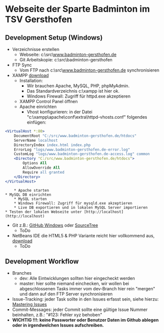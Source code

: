 # Webseite der Sparte Badminton im TSV Gersthofen

## Development Setup (Windows)
* Verzeichnisse erstellen
	* Webseite: c:\src\www.badminton-gersthofen.de
	* Git Arbeitskopie: c:\src\badminton-gersthofen
* FTP Sync
	* Vom FTP nach c:\src\www.badminton-gersthofen.de synchronisieren
* XAMPP [download](https://www.apachefriends.org/de/index.html)
	* Installation: 
		* Wir brauchen Apache, MySQL, PHP, phpMyAdmin. 
		* Das Standardverzeichnis c:\xampp ist hier ok.
		* Windows Firewall: Zugriff für httpd.exe akzeptieren
	* XAMPP Control Panel öffnen
	* Apache einrichten
		* Vhost konfigurieren: in der Datei "c:\xampp\apache\conf\extra\httpd-vhosts.conf" folgendes einfügen:
```apache
<VirtualHost *:80>
	DocumentRoot "C:/src/www.badminton-gersthofen.de/htdocs"
	ServerName localhost
	DirectoryIndex index.html index.php
	ErrorLog "logs/www.badminton-gersthofen.de-error.log"
	CustomLog "logs/www.badminton-gersthofen.de-access.log" common
	<Directory "C:/src/www.badminton-gersthofen.de/htdocs">
		Options All
		AllowOverride All
		Require all granted
	</Directory>
</VirtualHost>
```
		* Apache starten
	* MySQL DB einrichten
		* MySQL starten
		* Windows Firewall: Zugriff für mysqld.exe akzeptieren
		* Live DB exportieren und in lokalen MySQL Server importieren
	* Testen der lokalen Webseite unter [http://localhost](http://localhost)
* Git z.B.: [GitHub Windows](https://windows.github.com/) oder [SourceTree](https://www.sourcetreeapp.com/)
	* ToDo
* NetBeans IDE die HTML5 & PHP Variante reicht hier vollkommend aus, [download](https://netbeans.org/downloads/)
	* ToDo


## Development Workflow
* Branches
	* dev: Alle Eintwicklungen sollten hier eingecheckt werden
	* master: hier sollte niemand einchecken, wir wollen bei abgeschlossenen Tasks immer vom dev-Branch hier rein "mergen" und dann auf den FTP Server synchronisieren
* Issue-Tracking: jeder Task sollte in den Issues erfasst sein, siehe hierzu: [Mastering Issues](https://guides.github.com/features/issues/)
* Commit-Messages: jeder Commit sollte eine gültige Issue Nummer beinhalten, z.B.: "#123: Fehler xyz behoben"
* **WICHTIG !!!: keine Passworter oder Benutzer Daten im Github ablegen oder in irgendwelchen Issues aufschreiben.**
